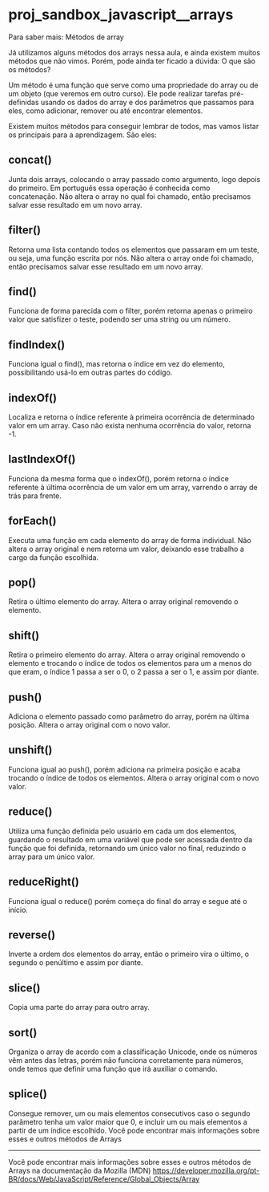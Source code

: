# proj_sandbox_javascript__arrays

Para saber mais: Métodos de array

Já utilizamos alguns métodos dos arrays nessa aula, e ainda existem muitos métodos que não vimos. Porém, pode ainda ter ficado a dúvida: O que são os métodos?

Um método é uma função que serve como uma propriedade do array ou de um objeto (que veremos em outro curso). Ele pode realizar tarefas pré-definidas usando os dados do array e dos parâmetros que passamos para eles, como adicionar, remover ou até encontrar elementos.

Existem muitos métodos para conseguir lembrar de todos, mas vamos listar os principais para a aprendizagem. São eles:

concat()
-----------
Junta dois arrays, colocando o array passado como argumento, logo depois do primeiro. Em português essa operação é conhecida como concatenação.
Não altera o array no qual foi chamado, então precisamos salvar esse resultado em um novo array.

filter()
-----------
Retorna uma lista contando todos os elementos que passaram em um teste, ou seja, uma função escrita por nós.
Não altera o array onde foi chamado, então precisamos salvar esse resultado em um novo array.

find()
-----------
Funciona de forma parecida com o filter, porém retorna apenas o primeiro valor que satisfizer o teste, podendo ser uma string ou um número.

findIndex()
-----------
Funciona igual o find(), mas retorna o índice em vez do elemento, possibilitando usá-lo em outras partes do código.

indexOf()
-----------
Localiza e retorna o índice referente à primeira ocorrência de determinado valor em um array. Caso não exista nenhuma ocorrência do valor, retorna -1.

lastIndexOf()
-----------
Funciona da mesma forma que o indexOf(), porém retorna o índice referente à última ocorrência de um valor em um array, varrendo o array de trás para frente.

forEach()
-----------
Executa uma função em cada elemento do array de forma individual.
Não altera o array original e nem retorna um valor, deixando esse trabalho a cargo da função escolhida.

pop()
-----------
Retira o último elemento do array.
Altera o array original removendo o elemento.

shift()
-----------
Retira o primeiro elemento do array.
Altera o array original removendo o elemento e trocando o índice de todos os elementos para um a menos do que eram, o índice 1 passa a ser o 0, o 2 passa a ser o 1, e assim por diante.

push()
-----------
Adiciona o elemento passado como parâmetro do array, porém na última posição.
Altera o array original com o novo valor.

unshift()
-----------
Funciona igual ao push(), porém adiciona na primeira posição e acaba trocando o índice de todos os elementos.
Altera o array original com o novo valor.

reduce()
-----------
Utiliza uma função definida pelo usuário em cada um dos elementos, guardando o resultado em uma variável que pode ser acessada dentro da função que foi definida, retornando um único valor no final, reduzindo o array para um único valor.

reduceRight()
-----------
Funciona igual o reduce() porém começa do final do array e segue até o início.

reverse()
-----------
Inverte a ordem dos elementos do array, então o primeiro vira o último, o segundo o penúltimo e assim por diante.

slice()
-----------
Copia uma parte do array para outro array.

sort()
-----------
Organiza o array de acordo com a classificação Unicode, onde os números vêm antes das letras, porém não funciona corretamente para números, onde temos que definir uma função que irá auxiliar o comando.

splice()
-----------
Consegue remover, um ou mais elementos consecutivos caso o segundo parâmetro tenha um valor maior que 0, e incluir um ou mais elementos a partir de um índice escolhido.
Você pode encontrar mais informações sobre esses e outros métodos de Arrays

-----------
Você pode encontrar mais informações sobre esses e outros métodos de Arrays na documentação da Mozilla (MDN)
https://developer.mozilla.org/pt-BR/docs/Web/JavaScript/Reference/Global_Objects/Array